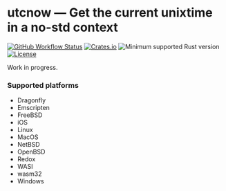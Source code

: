 # utcnow — Get the current unixtime in a no-std context

[![GitHub Workflow Status](https://img.shields.io/github/workflow/status/Kijewski/utcnow/CI?logo=github)](https://github.com/Kijewski/utcnow/actions/workflows/ci.yml)
[![Crates.io](https://img.shields.io/crates/v/utcnow?logo=rust)](https://crates.io/crates/utcnow)
![Minimum supported Rust version](https://img.shields.io/badge/rustc-%3F%3F%3F-important?logo=rust "Minimum Supported Rust Version")
[![License](https://img.shields.io/crates/l/utcnow?color=informational&logo=apache)](/LICENSE.md)

Work in progress.

### Supported platforms

* Dragonfly
* Emscripten
* FreeBSD
* iOS
* Linux
* MacOS
* NetBSD
* OpenBSD
* Redox
* WASI
* wasm32
* Windows
